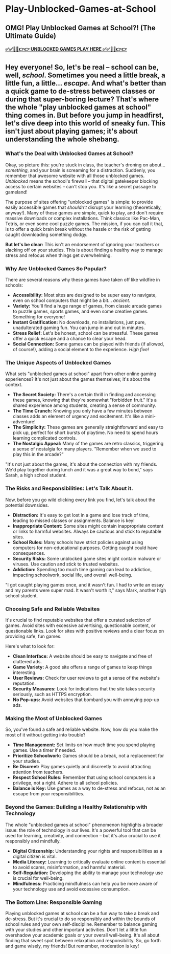 # Play-Unblocked-Games-at-School

##  OMG! Play Unblocked Games at School?! (The Ultimate Guide)

#### [✅✅🔴🔴👉👉 UNBLOCKED GAMES PLAY HERE ✅✅🔴🔴👉👉](https://topstoryindia.com)

## Hey everyone!  So, let's be real – school can be, well, *school*.  Sometimes you need a little break, a little fun, a little… *escape*. And what's better than a quick game to de-stress between classes or during that super-boring lecture? That's where the whole "play unblocked games at school" thing comes in. But before you jump in headfirst, let's dive deep into this world of sneaky fun.  This isn't just about playing games; it's about understanding the whole shebang.

### What's the Deal with Unblocked Games at School?

Okay, so picture this: you're stuck in class, the teacher's droning on about… *something*, and your brain is screaming for a distraction.  Suddenly, you remember that awesome website with all those unblocked games.  *Unblocked* means the school's firewall – that digital gatekeeper blocking access to certain websites – can't stop you.  It's like a secret passage to gameland!

The purpose of sites offering "unblocked games" is simple:  to provide easily accessible games that *shouldn't* disrupt your learning (theoretically, anyway!). Many of these games are simple, quick to play, and don't require massive downloads or complex installations.  Think classics like Pac-Man, Tetris, or even some cool puzzle games.  The mission, if you can call it that, is to offer a quick brain break without the hassle or the risk of getting caught downloading something dodgy.

**But let's be clear:**  This isn't an endorsement of ignoring your teachers or slacking off on your studies. This is about finding a healthy way to manage stress and refocus when things get overwhelming.

###  Why Are Unblocked Games So Popular?

There are several reasons why these games have taken off like wildfire in schools:

* **Accessibility:**  Most sites are designed to be super easy to navigate, even on school computers that might be a bit… *ancient*.
* **Variety:** You'll find a huge range of games, from classic arcade games to puzzle games, sports games, and even some creative games. Something for everyone!
* **Instant Gratification:**  No downloads, no installations, just pure, unadulterated gaming fun. You can jump in and out in minutes.
* **Stress Relief:**  Let's be honest, school can be stressful. These games offer a quick escape and a chance to clear your head.
* **Social Connection:**  Some games can be played with friends (if allowed, of course!), adding a social element to the experience.  *High five!*

### The Unique Aspects of Unblocked Games

What sets "unblocked games at school" apart from other online gaming experiences?  It's not just about the games themselves; it's about the context.

* **The Secret Society:**  There's a certain thrill in finding and accessing these games, knowing that they're somewhat "forbidden fruit." It's a shared experience among students, creating a sense of community.
* **The Time Crunch:**  Knowing you only have a few minutes between classes adds an element of urgency and excitement. It's like a mini-adventure!
* **The Simplicity:**  These games are generally straightforward and easy to pick up, perfect for short bursts of playtime.  No need to spend hours learning complicated controls.
* **The Nostalgic Appeal:** Many of the games are retro classics, triggering a sense of nostalgia for many players.  "Remember when we used to play this in the arcade?"

"It's not just about the games, it's about the connection with my friends.  We'd play together during lunch and it was a great way to bond," says Sarah, a high school student.

###  The Risks and Responsibilities: Let's Talk About it.

Now, before you go wild clicking every link you find, let's talk about the potential downsides.

* **Distraction:**  It's easy to get lost in a game and lose track of time, leading to missed classes or assignments.  Balance is key!
* **Inappropriate Content:**  Some sites might contain inappropriate content or links to harmful websites.  Always be cautious and stick to reputable sites.
* **School Rules:**  Many schools have strict policies against using computers for non-educational purposes.  Getting caught could have consequences.
* **Security Risks:**  Some unblocked game sites might contain malware or viruses.  Use caution and stick to trusted websites.
* **Addiction:**  Spending too much time gaming can lead to addiction, impacting schoolwork, social life, and overall well-being.

"I got caught playing games once, and it wasn't fun.  I had to write an essay and my parents were super mad.  It wasn't worth it," says Mark, another high school student.

###  Choosing Safe and Reliable Websites

It's crucial to find reputable websites that offer a curated selection of games. Avoid sites with excessive advertising, questionable content, or questionable links.  Look for sites with positive reviews and a clear focus on providing safe, fun games.

Here's what to look for:

* **Clean Interface:**  A website should be easy to navigate and free of cluttered ads.
* **Game Variety:** A good site offers a range of games to keep things interesting.
* **User Reviews:** Check for user reviews to get a sense of the website's reputation.
* **Security Measures:** Look for indications that the site takes security seriously, such as HTTPS encryption.
* **No Pop-ups:** Avoid websites that bombard you with annoying pop-up ads.

###  Making the Most of Unblocked Games

So, you've found a safe and reliable website.  Now, how do you make the most of it without getting into trouble?

* **Time Management:** Set limits on how much time you spend playing games.  Use a timer if needed.
* **Prioritize Schoolwork:**  Games should be a break, not a replacement for your studies.
* **Be Discreet:**  Play games quietly and discreetly to avoid attracting attention from teachers.
* **Respect School Rules:**  Remember that using school computers is a privilege, not a right.  Adhere to all school policies.
* **Balance is Key:**  Use games as a way to de-stress and refocus, not as an escape from your responsibilities.

###  Beyond the Games: Building a Healthy Relationship with Technology

The whole "unblocked games at school" phenomenon highlights a broader issue:  the role of technology in our lives.  It's a powerful tool that can be used for learning, creativity, and connection – but it's also crucial to use it responsibly and mindfully.

* **Digital Citizenship:**  Understanding your rights and responsibilities as a digital citizen is vital.
* **Media Literacy:**  Learning to critically evaluate online content is essential to avoid scams, misinformation, and harmful material.
* **Self-Regulation:**  Developing the ability to manage your technology use is crucial for well-being.
* **Mindfulness:**  Practicing mindfulness can help you be more aware of your technology use and avoid excessive consumption.


###  The Bottom Line: Responsible Gaming

Playing unblocked games at school can be a fun way to take a break and de-stress. But it's crucial to do so responsibly and within the bounds of school rules and your own self-discipline. Remember to balance gaming with your studies and other important activities.  Don't let a little fun overshadow your academic goals or your overall well-being.  It's all about finding that sweet spot between relaxation and responsibility.  So, go forth and game wisely, my friends!  But remember, moderation is key!


